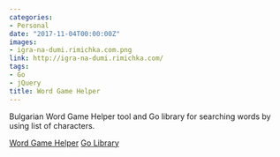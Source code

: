 ```yaml
---
categories:
- Personal
date: "2017-11-04T00:00:00Z"
images:
- igra-na-dumi.rimichka.com.png
link: http://igra-na-dumi.rimichka.com/
tags:
- Go
- jQuery
title: Word Game Helper
---
```


Bulgarian Word Game Helper tool and Go library for searching words by using list of characters.

[Word Game Helper](http://igra-na-dumi.rimichka.com/)
[Go Library](https://github.com/aquilax/wordgame)
